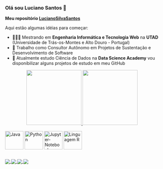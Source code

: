 ### Olá sou Luciano Santos 👋


**Meu repositório <a href="https://github.com/LucianoSilvaSantos/">LucianoSilvaSantos</a>** 

Aqui estão algumas idéias para começar:

- 👨🏾‍🎓 Mestrando em **Engenharia Informática e Tecnologia Web** na **UTAD** (Universidade de Trás-os-Montes e Alto Douro - Portugal)
- 🔭 Trabalho como Consultor Autônomo em Projetos de Sustentação e Desenvolvimento de Software
- 🌱 Atualmente estudo Ciência de Dados na **Data Science Academy** vou disponibilizar alguns projetos de estudo em meu GitHub

<div align="center" dir="auto">
  <a href="https://github.com/LucianoSilvaSantos/">
  <img height="180em" src="https://github-readme-stats.vercel.app/api?username=LucianoSilvaSantos&show_icons=true&theme=dracula&include_all_commits=true&count_private=true"/>
    
  <img height="180em" src="https://github-readme-stats.vercel.app/api/top-langs/?username=LucianoSilvaSantos&layout=compact&langs_count=16&theme=dracula"/>
  </a>
</div>
<div style="display: inline_block"><br>
  <img align="center" alt="Java" height="60" width="60" src="https://cdn.jsdelivr.net/gh/devicons/devicon/icons/java/java-original-wordmark.svg"/>
  <img align="center" alt="Python" height="60" width="60" src="https://cdn.jsdelivr.net/gh/devicons/devicon/icons/python/python-original.svg"/>
  <img align="center" alt="Jupyter-Notebook" height="60" width="60" src="https://cdn.jsdelivr.net/gh/devicons/devicon/icons/jupyter/jupyter-original-wordmark.svg"/>
  <img align="center" alt="Linguagem R" height="60" width="60" src="https://cdn.jsdelivr.net/gh/devicons/devicon/icons/r/r-original.svg" />
</div>

##

<div>
 <a href="https://www.linkedin.com/in/lucianodasilvasantos/" target="_blank"><img align="center" src="https://img.shields.io/badge/LinkedIn-0077B5?style=for-the-badge&logo=linkedin&logoColor=white"/>
 <a href="https://www.instagram.com/lucianossweb/" target="_blank"><img align="center" src="https://img.shields.io/badge/Instagram-E4405F?style=for-the-badge&logo=instagram&logoColor=white"/>
 <a href="https://www.kaggle.com/lucianossantos" target="_blank"><img align="center" src="https://img.shields.io/badge/Kaggle-20BEFF?style=for-the-badge&logo=Kaggle&logoColor=white"/>
 <a href="https://stackoverflow.com/users/17002987/luciano-da-silva-santos" target="_blank"><img align="center" src="https://img.shields.io/badge/Stack_Overflow-FE7A16?style=for-the-badge&logo=stack-overflow&logoColor=white"/>
</div>
  
   
  
  
  

<!--
- 👯 I’m looking to collaborate on ...
- 🤔 I’m looking for help with ...
- 💬 Ask me about ...
- 📫 How to reach me: ...
- 😄 Pronouns: ...
- ⚡ Fun fact: ...

link whatsapp = https://img.shields.io/badge/WhatsApp-25D366?style=for-the-badge&logo=whatsapp&logoColor=white

links para texto no markdown = https://docs.pipz.com/central-de-ajuda/learning-center/guia-basico-de-markdown#open

link github stats = https://github.com/anuraghazra/github-readme-stats


-->
